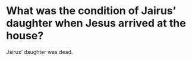 # What was the condition of Jairus’ daughter when Jesus arrived at the house?

Jairus’ daughter was dead.
